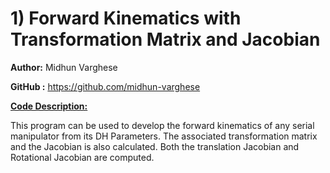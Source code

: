 # 1) Forward Kinematics with Transformation Matrix and Jacobian
**Author:** Midhun Varghese  

**GitHub :** https://github.com/midhun-varghese   



<u>**Code Description:**</u> 

This program can be used to develop the forward kinematics of any serial manipulator from its DH Parameters. The associated transformation matrix and the Jacobian is also calculated. Both the translation Jacobian and Rotational Jacobian are computed.



